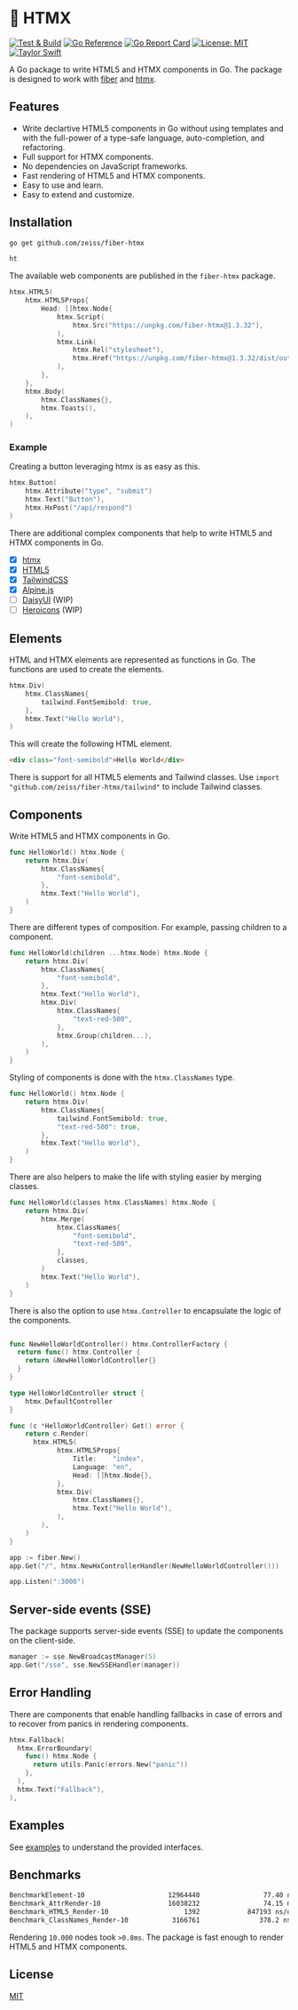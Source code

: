 # 🔨 HTMX

[![Test & Build](https://github.com/zeiss/fiber-htmx/actions/workflows/main.yml/badge.svg)](https://github.com/zeiss/fiber-htmx/actions/workflows/main.yml)
[![Go Reference](https://pkg.go.dev/badge/github.com/zeiss/fiber-htmx.svg)](https://pkg.go.dev/github.com/zeiss/fiber-htmx)
[![Go Report Card](https://goreportcard.com/badge/github.com/zeiss/fiber-htmx)](https://goreportcard.com/report/github.com/zeiss/fiber-htmx)
[![License: MIT](https://img.shields.io/badge/License-MIT-yellow.svg)](https://opensource.org/licenses/MIT)
[![Taylor Swift](https://img.shields.io/badge/secured%20by-taylor%20swift-brightgreen.svg)](https://twitter.com/SwiftOnSecurity)

A Go package to write HTML5 and HTMX components in Go. The package is designed to work with [fiber](http://gofiber.io) and [htmx](https://htmx.org/).

## Features

- Write declartive HTML5 components in Go without using templates and with the full-power of a type-safe language, auto-completion, and refactoring.
- Full support for HTMX components.
- No dependencies on JavaScript frameworks.
- Fast rendering of HTML5 and HTMX components.
- Easy to use and learn.
- Easy to extend and customize.

## Installation

```bash
go get github.com/zeiss/fiber-htmx
```

```html
ht
```

The available web components are published in the `fiber-htmx` package.

```go
htmx.HTML5(
    htmx.HTML5Props{
        Head: []htmx.Node{
            htmx.Script(
                htmx.Src("https://unpkg.com/fiber-htmx@1.3.32"),
            ),
            htmx.Link(
                htmx.Rel("stylesheet"),
                htmx.Href("https://unpkg.com/fiber-htmx@1.3.32/dist/out.css"),
            ),
        },
    },
    htmx.Body(
        htmx.ClassNames{},
        htmx.Toasts(),
    ),
)
```

### Example

Creating a button leveraging htmx is as easy as this.

```go
htmx.Button(
    htmx.Attribute("type", "submit")
    htmx.Text("Button"),
    htmx.HxPost("/api/respond")
)
```

There are additional complex components that help to write HTML5 and HTMX components in Go.

- [x] [htmx](https://htmx.org/)
- [x] [HTML5](https://www.w3.org/TR/2011/WD-html5-20110405/)
- [x] [TailwindCSS](https://tailwindcss.com/)
- [x] [Alpine.js](https://alpinejs.dev/)
- [ ] [DaisyUI](https://daisyui.com/) (WIP)
- [ ] [Heroicons](https://heroicons.com/) (WIP)

## Elements

HTML and HTMX elements are represented as functions in Go. The functions are used to create the elements.

```go
htmx.Div(
    htmx.ClassNames{
        tailwind.FontSemibold: true,
    },
    htmx.Text("Hello World"),
)
```

This will create the following HTML element.

```html
<div class="font-semibold">Hello World</div>
```

There is support for all HTML5 elements and Tailwind classes. Use `import "github.com/zeiss/fiber-htmx/tailwind"` to include Tailwind classes.

## Components

Write HTML5 and HTMX components in Go.

```go
func HelloWorld() htmx.Node {
    return htmx.Div(
        htmx.ClassNames{
            "font-semibold",
        },
        htmx.Text("Hello World"),
    )
}
```

There are different types of composition. For example, passing children to a component.

```go
func HelloWorld(children ...htmx.Node) htmx.Node {
    return htmx.Div(
        htmx.ClassNames{
            "font-semibold",
        },
        htmx.Text("Hello World"),
        htmx.Div(
            htmx.ClassNames{
                "text-red-500",
            },
            htmx.Group(children...),
        ),
    )
}
```

Styling of components is done with the `htmx.ClassNames` type.

```go
func HelloWorld() htmx.Node {
    return htmx.Div(
        htmx.ClassNames{
            tailwind.FontSemibold: true,
            "text-red-500": true,
        },
        htmx.Text("Hello World"),
    )
}
```

There are also helpers to make the life with styling easier by merging classes.

```go
func HelloWorld(classes htmx.ClassNames) htmx.Node {
    return htmx.Div(
        htmx.Merge(
            htmx.ClassNames{
                "font-semibold",
                "text-red-500",
            },
            classes,
        )
        htmx.Text("Hello World"),
    )
}
```

There is also the option to use `htmx.Controller` to encapsulate the logic of the components.

```go

func NewHelloWorldController() htmx.ControllerFactory {
  return func() htmx.Controller {
    return &NewHelloWorldController{}
  }
}

type HelloWorldController struct {
    htmx.DefaultController
}

func (c *HelloWorldController) Get() error {
    return c.Render(
      htmx.HTML5(
            htmx.HTML5Props{
                Title:    "index",
                Language: "en",
                Head: []htmx.Node{},
            },
            htmx.Div(
                htmx.ClassNames{},
                htmx.Text("Hello World"),
            ),
        ),
    )    
}

app := fiber.New()
app.Get("/", htmx.NewHxControllerHandler(NewHelloWorldController()))

app.Listen(":3000")
```

## Server-side events (SSE)

The package supports server-side events (SSE) to update the components on the client-side.

```go
manager := sse.NewBroadcastManager(5)
app.Get("/sse", sse.NewSSEHandler(manager))
```
## Error Handling

There are components that enable handling fallbacks in case of errors and to recover from panics in rendering components.

```go
htmx.Fallback(
  htmx.ErrorBoundary(
    func() htmx.Node {
      return utils.Panic(errors.New("panic"))
    },
  ),
  htmx.Text("Fallback"),
),
```

## Examples

See [examples](https://github.com/zeiss/fiber-htmx/tree/master/examples) to understand the provided interfaces.

## Benchmarks

```bash
BenchmarkElement-10                     12964440                77.40 ns/op
Benchmark_AttrRender-10                 16038232                74.15 ns/op
Benchmark_HTML5_Render-10                   1392            847193 ns/op
Benchmark_ClassNames_Render-10           3166761               378.2 ns/op
```

Rendering `10.000` nodes took `>0.8ms`. The package is fast enough to render HTML5 and HTMX components. 

## License

[MIT](/LICENSE)
